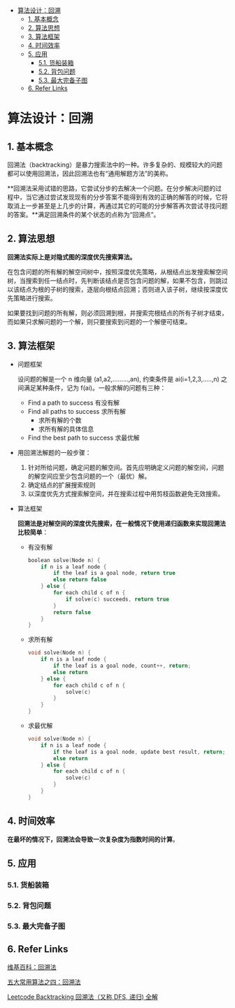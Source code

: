 - [算法设计：回溯](#)
    - [1. 基本概念](#1)
    - [2. 算法思想](#2)
    - [3. 算法框架](#3)
    - [4. 时间效率](#4)
    - [5. 应用](#5)
        - [5.1. 货船装箱](#51)
        - [5.2. 背包问题](#52)
        - [5.3. 最大完备子图](#53)
    - [6. Refer Links](#6-refer-links)

# 算法设计：回溯

## 1. 基本概念

回溯法（backtracking）是暴力搜索法中的一种。许多复杂的、规模较大的问题都可以使用回溯法，因此回溯法也有“通用解题方法”的美称。

**回溯法采用试错的思路，它尝试分步的去解决一个问题。在分步解决问题的过程中，当它通过尝试发现现有的分步答案不能得到有效的正确的解答的时候，它将取消上一步甚至是上几步的计算，再通过其它的可能的分步解答再次尝试寻找问题的答案。**满足回溯条件的某个状态的点称为“回溯点”。

## 2. 算法思想

**回溯法实际上是对隐式图的深度优先搜索算法。**

在包含问题的所有解的解空间树中，按照深度优先策略，从根结点出发搜索解空间树，当搜索到任一结点时，先判断该结点是否包含问题的解，如果不包含，则跳过以该结点为根的子树的搜索，逐层向根结点回溯；否则进入该子树，继续按深度优先策略进行搜索。

如果要找到问题的所有解，则必须回溯到根，并搜索完根结点的所有子树才结束，而如果只求解问题的一个解，则只要搜索到问题的一个解便可结束。

## 3. 算法框架

- 问题框架

  设问题的解是一个 n 维向量 (a1,a2,………,an), 约束条件是 ai(i=1,2,3,…..,n) 之间满足某种条件，记为 f(ai)。一般求解的问题有三种：
  - Find a path to success 有没有解
  - Find all paths to success 求所有解
    - 求所有解的个数
    - 求所有解的具体信息
  - Find the best path to success 求最优解

- 用回溯法解题的一般步骤：
  1. 针对所给问题，确定问题的解空间。首先应明确定义问题的解空间，问题的解空间应至少包含问题的一个（最优）解。
  1. 确定结点的扩展搜索规则
  1. 以深度优先方式搜索解空间，并在搜索过程中用剪枝函数避免无效搜索。

- 算法框架

  **回溯法是对解空间的深度优先搜索，在一般情况下使用递归函数来实现回溯法比较简单**：
  - 有没有解
    ```cpp
    boolean solve(Node n) {
        if n is a leaf node {
            if the leaf is a goal node, return true
            else return false
        } else {
            for each child c of n {
                if solve(c) succeeds, return true
            }
            return false
        }
    }
    ```
  - 求所有解
    ```cpp
    void solve(Node n) {
        if n is a leaf node {
            if the leaf is a goal node, count++, return;
            else return
        } else {
            for each child c of n {
                solve(c)
            }
        }
    }
    ```
  - 求最优解
    ```cpp
    void solve(Node n) {
        if n is a leaf node {
            if the leaf is a goal node, update best result, return;
            else return
        } else {
            for each child c of n {
                solve(c)
            }
        }
    }
    ```

## 4. 时间效率

**在最坏的情况下，回溯法会导致一次复杂度为指数时间的计算**。

## 5. 应用

### 5.1. 货船装箱

### 5.2. 背包问题

### 5.3. 最大完备子图

## 6. Refer Links

[维基百科：回溯法](https://zh.wikipedia.org/wiki/%E5%9B%9E%E6%BA%AF%E6%B3%95)

[五大常用算法之四：回溯法](https://www.cnblogs.com/steven_oyj/archive/2010/05/22/1741376.html)

[Leetcode Backtracking 回溯法（又称 DFS, 递归) 全解 ](https://segmentfault.com/a/1190000006121957)